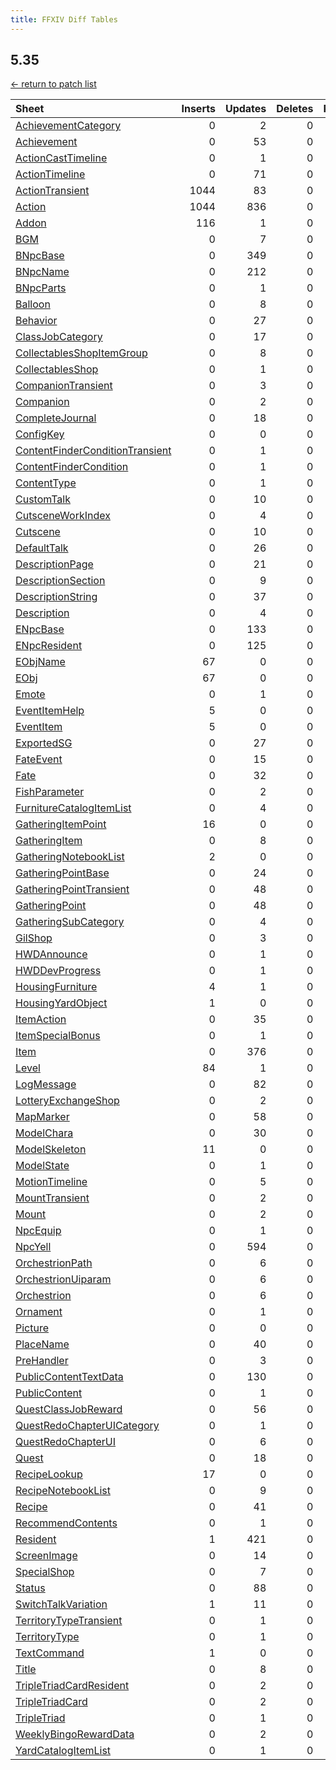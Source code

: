 ```yaml
---
title: FFXIV Diff Tables
---
```

## 5.35

[← return to patch list](https://makar8000.github.io/ffxiv-diff/)

| Sheet | Inserts | Updates | Deletes | Reorders |
| :---- | ------: | ------: | ------: | -------: |
| [AchievementCategory](AchievementCategory) |       0 |       2 |       0 |        0 |
| [Achievement](Achievement) |       0 |      53 |       0 |        0 |
| [ActionCastTimeline](ActionCastTimeline) |       0 |       1 |       0 |        0 |
| [ActionTimeline](ActionTimeline) |       0 |      71 |       0 |        0 |
| [ActionTransient](ActionTransient) |    1044 |      83 |       0 |        0 |
| [Action](Action) |    1044 |     836 |       0 |        0 |
| [Addon](Addon) |     116 |       1 |       0 |        0 |
| [BGM](BGM) |       0 |       7 |       0 |        0 |
| [BNpcBase](BNpcBase) |       0 |     349 |       0 |        0 |
| [BNpcName](BNpcName) |       0 |     212 |       0 |        0 |
| [BNpcParts](BNpcParts) |       0 |       1 |       0 |        0 |
| [Balloon](Balloon) |       0 |       8 |       0 |        0 |
| [Behavior](Behavior) |       0 |      27 |       0 |        0 |
| [ClassJobCategory](ClassJobCategory) |       0 |      17 |       0 |        0 |
| [CollectablesShopItemGroup](CollectablesShopItemGroup) |       0 |       8 |       0 |        0 |
| [CollectablesShop](CollectablesShop) |       0 |       1 |       0 |        0 |
| [CompanionTransient](CompanionTransient) |       0 |       3 |       0 |        0 |
| [Companion](Companion) |       0 |       2 |       0 |        0 |
| [CompleteJournal](CompleteJournal) |       0 |      18 |       0 |        0 |
| [ConfigKey](ConfigKey) |       0 |       0 |       0 |        0 |
| [ContentFinderConditionTransient](ContentFinderConditionTransient) |       0 |       1 |       0 |        0 |
| [ContentFinderCondition](ContentFinderCondition) |       0 |       1 |       0 |        0 |
| [ContentType](ContentType) |       0 |       1 |       0 |        0 |
| [CustomTalk](CustomTalk) |       0 |      10 |       0 |        0 |
| [CutsceneWorkIndex](CutsceneWorkIndex) |       0 |       4 |       0 |        0 |
| [Cutscene](Cutscene) |       0 |      10 |       0 |        0 |
| [DefaultTalk](DefaultTalk) |       0 |      26 |       0 |        0 |
| [DescriptionPage](DescriptionPage) |       0 |      21 |       0 |        0 |
| [DescriptionSection](DescriptionSection) |       0 |       9 |       0 |        0 |
| [DescriptionString](DescriptionString) |       0 |      37 |       0 |        0 |
| [Description](Description) |       0 |       4 |       0 |        0 |
| [ENpcBase](ENpcBase) |       0 |     133 |       0 |        0 |
| [ENpcResident](ENpcResident) |       0 |     125 |       0 |        0 |
| [EObjName](EObjName) |      67 |       0 |       0 |        0 |
| [EObj](EObj) |      67 |       0 |       0 |        0 |
| [Emote](Emote) |       0 |       1 |       0 |        0 |
| [EventItemHelp](EventItemHelp) |       5 |       0 |       0 |        0 |
| [EventItem](EventItem) |       5 |       0 |       0 |        0 |
| [ExportedSG](ExportedSG) |       0 |      27 |       0 |        0 |
| [FateEvent](FateEvent) |       0 |      15 |       0 |        0 |
| [Fate](Fate) |       0 |      32 |       0 |        0 |
| [FishParameter](FishParameter) |       0 |       2 |       0 |        0 |
| [FurnitureCatalogItemList](FurnitureCatalogItemList) |       0 |       4 |       0 |        0 |
| [GatheringItemPoint](GatheringItemPoint) |      16 |       0 |       0 |        0 |
| [GatheringItem](GatheringItem) |       0 |       8 |       0 |        0 |
| [GatheringNotebookList](GatheringNotebookList) |       2 |       0 |       0 |        0 |
| [GatheringPointBase](GatheringPointBase) |       0 |      24 |       0 |        0 |
| [GatheringPointTransient](GatheringPointTransient) |       0 |      48 |       0 |        0 |
| [GatheringPoint](GatheringPoint) |       0 |      48 |       0 |        0 |
| [GatheringSubCategory](GatheringSubCategory) |       0 |       4 |       0 |        0 |
| [GilShop](GilShop) |       0 |       3 |       0 |        0 |
| [HWDAnnounce](HWDAnnounce) |       0 |       1 |       0 |        0 |
| [HWDDevProgress](HWDDevProgress) |       0 |       1 |       0 |        0 |
| [HousingFurniture](HousingFurniture) |       4 |       1 |       0 |        0 |
| [HousingYardObject](HousingYardObject) |       1 |       0 |       0 |        0 |
| [ItemAction](ItemAction) |       0 |      35 |       0 |        0 |
| [ItemSpecialBonus](ItemSpecialBonus) |       0 |       1 |       0 |        0 |
| [Item](Item) |       0 |     376 |       0 |        0 |
| [Level](Level) |      84 |       1 |       0 |        0 |
| [LogMessage](LogMessage) |       0 |      82 |       0 |        0 |
| [LotteryExchangeShop](LotteryExchangeShop) |       0 |       2 |       0 |        0 |
| [MapMarker](MapMarker) |       0 |      58 |       0 |        0 |
| [ModelChara](ModelChara) |       0 |      30 |       0 |        0 |
| [ModelSkeleton](ModelSkeleton) |      11 |       0 |       0 |        0 |
| [ModelState](ModelState) |       0 |       1 |       0 |        0 |
| [MotionTimeline](MotionTimeline) |       0 |       5 |       0 |        0 |
| [MountTransient](MountTransient) |       0 |       2 |       0 |        0 |
| [Mount](Mount) |       0 |       2 |       0 |        0 |
| [NpcEquip](NpcEquip) |       0 |       1 |       0 |        0 |
| [NpcYell](NpcYell) |       0 |     594 |       0 |        0 |
| [OrchestrionPath](OrchestrionPath) |       0 |       6 |       0 |        0 |
| [OrchestrionUiparam](OrchestrionUiparam) |       0 |       6 |       0 |        0 |
| [Orchestrion](Orchestrion) |       0 |       6 |       0 |        0 |
| [Ornament](Ornament) |       0 |       1 |       0 |        0 |
| [Picture](Picture) |       0 |       0 |       0 |        0 |
| [PlaceName](PlaceName) |       0 |      40 |       0 |        0 |
| [PreHandler](PreHandler) |       0 |       3 |       0 |        0 |
| [PublicContentTextData](PublicContentTextData) |       0 |     130 |       0 |        0 |
| [PublicContent](PublicContent) |       0 |       1 |       0 |        0 |
| [QuestClassJobReward](QuestClassJobReward) |       0 |      56 |       0 |        0 |
| [QuestRedoChapterUICategory](QuestRedoChapterUICategory) |       0 |       1 |       0 |        0 |
| [QuestRedoChapterUI](QuestRedoChapterUI) |       0 |       6 |       0 |        0 |
| [Quest](Quest) |       0 |      18 |       0 |        0 |
| [RecipeLookup](RecipeLookup) |      17 |       0 |       0 |        0 |
| [RecipeNotebookList](RecipeNotebookList) |       0 |       9 |       0 |        0 |
| [Recipe](Recipe) |       0 |      41 |       0 |        0 |
| [RecommendContents](RecommendContents) |       0 |       1 |       0 |        0 |
| [Resident](Resident) |       1 |     421 |       0 |        0 |
| [ScreenImage](ScreenImage) |       0 |      14 |       0 |        0 |
| [SpecialShop](SpecialShop) |       0 |       7 |       0 |        0 |
| [Status](Status) |       0 |      88 |       0 |        0 |
| [SwitchTalkVariation](SwitchTalkVariation) |       1 |      11 |       0 |        0 |
| [TerritoryTypeTransient](TerritoryTypeTransient) |       0 |       1 |       0 |        0 |
| [TerritoryType](TerritoryType) |       0 |       1 |       0 |        0 |
| [TextCommand](TextCommand) |       1 |       0 |       0 |        0 |
| [Title](Title) |       0 |       8 |       0 |        0 |
| [TripleTriadCardResident](TripleTriadCardResident) |       0 |       2 |       0 |        0 |
| [TripleTriadCard](TripleTriadCard) |       0 |       2 |       0 |        0 |
| [TripleTriad](TripleTriad) |       0 |       1 |       0 |        0 |
| [WeeklyBingoRewardData](WeeklyBingoRewardData) |       0 |       2 |       0 |        0 |
| [YardCatalogItemList](YardCatalogItemList) |       0 |       1 |       0 |        0 |